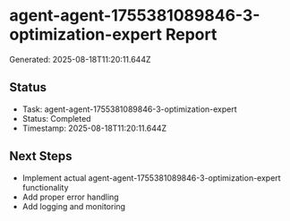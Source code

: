 # agent-agent-1755381089846-3-optimization-expert Report

Generated: 2025-08-18T11:20:11.644Z

## Status
- Task: agent-agent-1755381089846-3-optimization-expert
- Status: Completed
- Timestamp: 2025-08-18T11:20:11.644Z

## Next Steps
- Implement actual agent-agent-1755381089846-3-optimization-expert functionality
- Add proper error handling
- Add logging and monitoring
